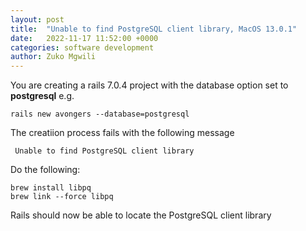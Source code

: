 ```yaml
---
layout: post
title:  "Unable to find PostgreSQL client library, MacOS 13.0.1"
date:   2022-11-17 11:52:00 +0000
categories: software development
author: Zuko Mgwili
---
```


You are creating a rails 7.0.4 project with the database option set to **postgresql** e.g.
```
rails new avongers --database=postgresql
```
The creatiion process fails with the following message
```
 Unable to find PostgreSQL client library
```
Do the following:
```
brew install libpq
brew link --force libpq
```

Rails should now be able to locate the PostgreSQL client library